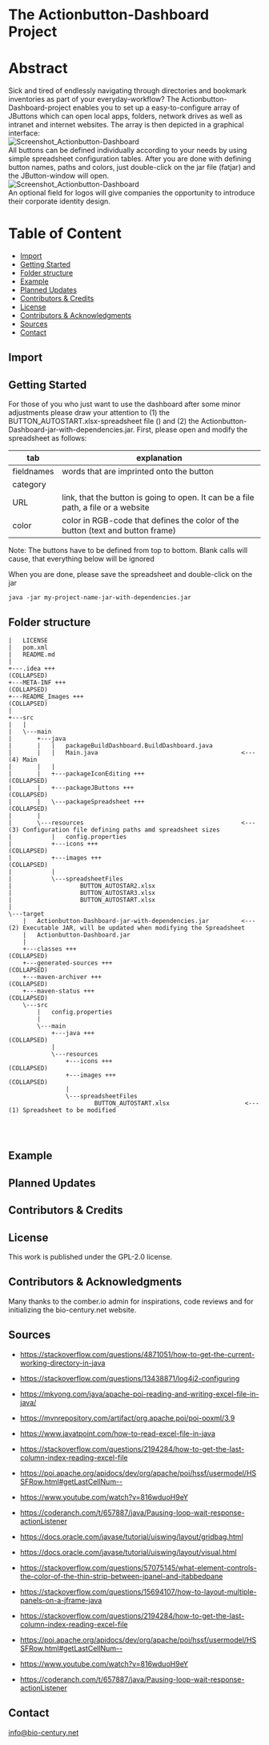 # The Actionbutton-Dashboard Project

# Abstract
Sick and tired of endlessly navigating through directories and bookmark inventories as part of your everyday-workflow? The 
Actionbutton-Dashboard-project enables you to set up a easy-to-configure array of JButtons which can open local apps, folders, network drives 
as well as intranet and internet websites. The array is then depicted in a graphical interface:
<br>
![Screenshot_Actionbutton-Dashboard](./README_Images/Screenshot_Actionbutton-Dashboard_slim.png) <br>
All buttons can be defined individually according to your needs by using simple spreadsheet configuration tables. 
After you are done with defining button names, paths and colors, just double-click on the jar file (fatjar) and the JButton-window will open. <br>
![Screenshot_Actionbutton-Dashboard](./README_Images/Screenshot_Spreadsheet.png) <br>
An optional field for logos will give companies the opportunity to introduce their corporate identity design.

# Table of Content
- [Import](#import)
- [Getting Started](#gettingstarted)
- [Folder structure](#folderstructure)
- [Example](#example)
- [Planned Updates](#PlannedUpdates)
- [Contributors & Credits](#Contributors&Credits)
- [License](#license)
- [Contributors & Acknowledgments](#Contributors&Acknowledgments)
- [Sources](#Sources)
- [Contact](#contact)


## <a id='import'></a> Import

## <a id='gettingstarted'></a> Getting Started
For those of you who just want to use the dashboard after some minor adjustments please draw your attention to (1) 
the BUTTON_AUTOSTART.xlsx-spreadsheet file () and (2) the Actionbutton-Dashboard-jar-with-dependencies.jar. First, 
please open and modify the spreadsheet as follows:

| tab          | explanation                                                                        |
|--------------|------------------------------------------------------------------------------------|
| fieldnames   | words that are imprinted onto the button                                           |
| category     |                                                                                    |
| URL          | link, that the button is going to open. It can be a file path, a file or a website |
| color        | color in RGB-code that defines the color of the button (text and button frame)     |

Note: The buttons have to be defined from top to bottom. Blank calls will cause, that everything below will be ignored 

When you are done, please save the spreadsheet and double-click on the jar

```java -jar my-project-name-jar-with-dependencies.jar```


## <a id='folderstructure'></a> Folder structure
```
|   LICENSE
|   pom.xml
|   README.md
|
+---.idea +++                                                    (COLLAPSED)
+---META-INF +++                                                 (COLLAPSED)
+---README_Images +++                                            (COLLAPSED)
|
+---src
|   |
|   \---main
|       +---java
|       |   |   packageBuildDashboard.BuildDashboard.java
|       |   |   Main.java                                        <--- (4) Main 
|       |   |
|       |   +---packageIconEditing +++                           (COLLAPSED)
|       |   +---packageJButtons +++                              (COLLAPSED)
|       |   \---packageSpreadsheet +++                           (COLLAPSED)
|       |
|       \---resources                                            <--- (3) Configuration file defining paths amd spreadsheet sizes
|           |   config.properties
|           +---icons +++                                        (COLLAPSED)
|           +---images +++                                       (COLLAPSED)
|           |
|           \---spreadsheetFiles
|                   BUTTON_AUTOSTAR2.xlsx
|                   BUTTON_AUTOSTAR3.xlsx
|                   BUTTON_AUTOSTART.xlsx
|
\---target
    |   Actionbutton-Dashboard-jar-with-dependencies.jar         <--- (2) Executable JAR, will be updated when modifying the Spreadsheet
    |   Actionbutton-Dashboard.jar
    |
    +---classes +++                                              (COLLAPSED)
    +---generated-sources +++                                    (COLLAPSED)
    +---maven-archiver +++                                       (COLLAPSED)
    +---maven-status +++                                         (COLLAPSED)
    \---src
        |   config.properties
        |
        \---main
            +---java +++                                         (COLLAPSED)
            |
            \---resources
                +---icons +++                                    (COLLAPSED)
                +---images +++                                   (COLLAPSED)
                |
                \---spreadsheetFiles
                        BUTTON_AUTOSTART.xlsx                     <--- (1) Spreadsheet to be modified

    
    
```
[//]: # (tree /a /f)

## <a id='example'></a> Example
## <a id='PlannedUpdates'></a> Planned Updates
## <a id='contributors&credits'></a> Contributors & Credits
## <a id='license'></a> License
This work is published under the GPL-2.0 license.

## <a id='ContributorsAcknowledgments'></a> Contributors & Acknowledgments
Many thanks to the comber.io admin for inspirations, code reviews and for initializing the bio-century.net website.

## <a id='Sources'></a> Sources

- https://stackoverflow.com/questions/4871051/how-to-get-the-current-working-directory-in-java 
- https://stackoverflow.com/questions/13438871/log4j2-configuring
- https://mkyong.com/java/apache-poi-reading-and-writing-excel-file-in-java/
- https://mvnrepository.com/artifact/org.apache.poi/poi-ooxml/3.9
- https://www.javatpoint.com/how-to-read-excel-file-in-java
- https://stackoverflow.com/questions/2194284/how-to-get-the-last-column-index-reading-excel-file
- https://poi.apache.org/apidocs/dev/org/apache/poi/hssf/usermodel/HSSFRow.html#getLastCellNum--

- https://www.youtube.com/watch?v=816wduoH9eY
- https://coderanch.com/t/657887/java/Pausing-loop-wait-response-actionListener
- https://docs.oracle.com/javase/tutorial/uiswing/layout/gridbag.html
- https://docs.oracle.com/javase/tutorial/uiswing/layout/visual.html
- https://stackoverflow.com/questions/57075145/what-element-controls-the-color-of-the-thin-strip-between-jpanel-and-jtabbedpane
- https://stackoverflow.com/questions/15694107/how-to-layout-multiple-panels-on-a-jframe-java

- https://stackoverflow.com/questions/2194284/how-to-get-the-last-column-index-reading-excel-file
- https://poi.apache.org/apidocs/dev/org/apache/poi/hssf/usermodel/HSSFRow.html#getLastCellNum--
- https://www.youtube.com/watch?v=816wduoH9eY
- https://coderanch.com/t/657887/java/Pausing-loop-wait-response-actionListener

## <a id='contact'></a> Contact
info@bio-century.net

